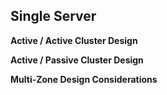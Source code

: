 ## Single Server



**Active / Active Cluster Design**

**Active / Passive Cluster Design**

**Multi-Zone Design Considerations**
 
